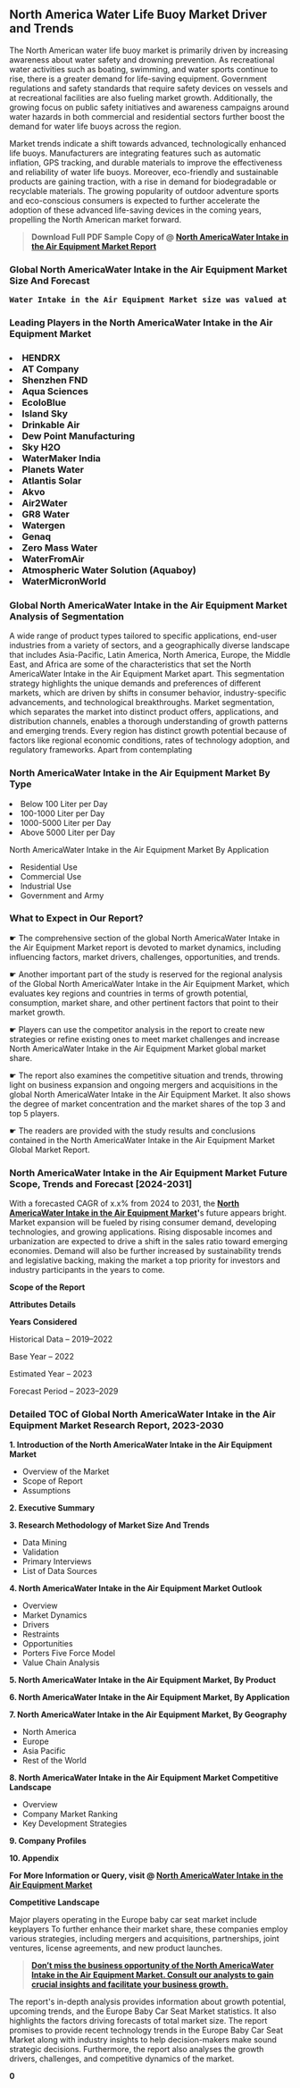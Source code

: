 <p><h2>North America Water Life Buoy Market Driver and Trends</h2><p>The North American water life buoy market is primarily driven by increasing awareness about water safety and drowning prevention. As recreational water activities such as boating, swimming, and water sports continue to rise, there is a greater demand for life-saving equipment. Government regulations and safety standards that require safety devices on vessels and at recreational facilities are also fueling market growth. Additionally, the growing focus on public safety initiatives and awareness campaigns around water hazards in both commercial and residential sectors further boost the demand for water life buoys across the region.</p><p>Market trends indicate a shift towards advanced, technologically enhanced life buoys. Manufacturers are integrating features such as automatic inflation, GPS tracking, and durable materials to improve the effectiveness and reliability of water life buoys. Moreover, eco-friendly and sustainable products are gaining traction, with a rise in demand for biodegradable or recyclable materials. The growing popularity of outdoor adventure sports and eco-conscious consumers is expected to further accelerate the adoption of these advanced life-saving devices in the coming years, propelling the North American market forward.</p></p><blockquote id="" class=""><strong>Download Full PDF Sample Copy of @&nbsp;<a href="https://www.verifiedmarketreports.com/download-sample/?rid=224442&utm_source=GitHub-Jan&utm_medium=251" target="_blank">North AmericaWater Intake in the Air Equipment Market Report</a>&nbsp;&nbsp;</strong></blockquote><h3 id="" class=""><strong>Global&nbsp;North AmericaWater Intake in the Air Equipment Market Size And Forecast</strong></h3><pre class="reader-text-block__code-block"><strong>Water Intake in the Air Equipment Market size was valued at USD 2.5 Billion in 2022 and is projected to reach USD 5.1 Billion by 2030, growing at a CAGR of 9.7% from 2024 to 2030.</strong></pre><h3 id="" class="">Leading Players in the&nbsp;North AmericaWater Intake in the Air Equipment Market</h3><h3 class=""></Li><Li>HENDRX</Li><Li> AT Company</Li><Li> Shenzhen FND</Li><Li> Aqua Sciences</Li><Li> EcoloBlue</Li><Li> Island Sky</Li><Li> Drinkable Air</Li><Li> Dew Point Manufacturing</Li><Li> Sky H2O</Li><Li> WaterMaker India</Li><Li> Planets Water</Li><Li> Atlantis Solar</Li><Li> Akvo</Li><Li> Air2Water</Li><Li> GR8 Water</Li><Li> Watergen</Li><Li> Genaq</Li><Li> Zero Mass Water</Li><Li> WaterFromAir</Li><Li> Atmospheric Water Solution (Aquaboy)</Li><Li> WaterMicronWorld</h3><h3 id="" class="">Global&nbsp;North AmericaWater Intake in the Air Equipment Market Analysis of Segmentation</h3><p id="" class="">A wide range of product types tailored to specific applications, end-user industries from a variety of sectors, and a geographically diverse landscape that includes Asia-Pacific, Latin America, North America, Europe, the Middle East, and Africa are some of the characteristics that set the North AmericaWater Intake in the Air Equipment Market apart. This segmentation strategy highlights the unique demands and preferences of different markets, which are driven by shifts in consumer behavior, industry-specific advancements, and technological breakthroughs. Market segmentation, which separates the market into distinct product offers, applications, and distribution channels, enables a thorough understanding of growth patterns and emerging trends. Every region has distinct growth potential because of factors like regional economic conditions, rates of technology adoption, and regulatory frameworks. Apart from contemplating</p><h3 id="" class="">North AmericaWater Intake in the Air Equipment Market&nbsp;By Type</h3><p></Li><Li>Below 100 Liter per Day</Li><Li> 100-1000 Liter per Day</Li><Li> 1000-5000 Liter per Day</Li><Li> Above 5000 Liter per Day</p><div class="" data-test-id=""><p>North AmericaWater Intake in the Air Equipment Market&nbsp;By Application</p></div><p class=""></Li><Li>Residential Use</Li><Li> Commercial Use</Li><Li> Industrial Use</Li><Li> Government and Army</p><div class="" data-test-id=""><h3><span class="">What to Expect in Our Report?</span></h3></div><div class="" data-test-id=""><p><span class="">☛ The comprehensive section of the global North AmericaWater Intake in the Air Equipment Market report is devoted to market dynamics, including influencing factors, market drivers, challenges, opportunities, and trends.</span></p></div><div class="" data-test-id=""><p><span class="">☛ Another important part of the study is reserved for the regional analysis of the Global North AmericaWater Intake in the Air Equipment Market, which evaluates key regions and countries in terms of growth potential, consumption, market share, and other pertinent factors that point to their market growth.</span></p></div><div class="" data-test-id=""><p><span class="">☛ Players can use the competitor analysis in the report to create new strategies or refine existing ones to meet market challenges and increase North AmericaWater Intake in the Air Equipment Market global market share.</span></p></div><div class="" data-test-id=""><p><span class="">☛ The report also examines the competitive situation and trends, throwing light on business expansion and ongoing mergers and acquisitions in the global North AmericaWater Intake in the Air Equipment Market. It also shows the degree of market concentration and the market shares of the top 3 and top 5 players.</span></p></div><div class="" data-test-id=""><p><span class="">☛ The readers are provided with the study results and conclusions contained in the North AmericaWater Intake in the Air Equipment Market Global Market Report.</span></p></div><div class="" data-test-id=""><h3><span class="">North AmericaWater Intake in the Air Equipment Market Future Scope, Trends and Forecast [2024-2031]</span></h3></div><div class="" data-test-id=""><p><span class="">With a forecasted CAGR of x.x% from 2024 to 2031, the <strong><a href="https://www.verifiedmarketreports.com/download-sample/?rid=224442&utm_source=GitHub-Jan&utm_medium=251" target="_blank">North AmericaWater Intake in the Air Equipment Market</a>'</strong>s future appears bright. Market expansion will be fueled by rising consumer demand, developing technologies, and growing applications. Rising disposable incomes and urbanization are expected to drive a shift in the sales ratio toward emerging economies. Demand will also be further increased by sustainability trends and legislative backing, making the market a top priority for investors and industry participants in the years to come.</span></p><p id="ember66" class="ember-view reader-text-block__paragraph"><strong>Scope of the Report</strong></p><p id="ember67" class="ember-view reader-text-block__paragraph"><strong>Attributes Details</strong></p><p id="ember68" class="ember-view reader-text-block__paragraph"><strong>Years Considered</strong></p><p id="ember69" class="ember-view reader-text-block__paragraph">Historical Data &ndash; 2019&ndash;2022</p><p id="ember70" class="ember-view reader-text-block__paragraph">Base Year &ndash; 2022</p><p id="ember71" class="ember-view reader-text-block__paragraph">Estimated Year &ndash; 2023</p><p id="ember72" class="ember-view reader-text-block__paragraph">Forecast Period &ndash; 2023&ndash;2029</p></div><h3 id="" class="">Detailed TOC of Global North AmericaWater Intake in the Air Equipment Market Research Report, 2023-2030</h3><p id="" class=""><strong>1. Introduction of the North AmericaWater Intake in the Air Equipment Market</strong></p><ul><li>Overview of the Market</li><li>Scope of Report</li><li>Assumptions</li></ul><p id="" class=""><strong>2. Executive Summary</strong></p><p id="" class=""><strong>3. Research Methodology of Market Size And Trends</strong></p><ul><li>Data Mining</li><li>Validation</li><li>Primary Interviews</li><li>List of Data Sources</li></ul><p id="" class=""><strong>4. North AmericaWater Intake in the Air Equipment Market Outlook</strong></p><ul><li>Overview</li><li>Market Dynamics</li><li>Drivers</li><li>Restraints</li><li>Opportunities</li><li>Porters Five Force Model</li><li>Value Chain Analysis</li></ul><p id="" class=""><strong>5. North AmericaWater Intake in the Air Equipment Market, By Product</strong></p><p id="" class=""><strong>6. North AmericaWater Intake in the Air Equipment Market, By Application</strong></p><p id="" class=""><strong>7. North AmericaWater Intake in the Air Equipment Market, By Geography</strong></p><ul><li>North America</li><li>Europe</li><li>Asia Pacific</li><li>Rest of the World</li></ul><p id="" class=""><strong>8. North AmericaWater Intake in the Air Equipment Market Competitive Landscape</strong></p><ul><li>Overview</li><li>Company Market Ranking</li><li>Key Development Strategies</li></ul><p id="" class=""><strong>9. Company Profiles</strong></p><p id="" class=""><strong>10. Appendix</strong></p><p><strong>For More Information or Query, visit&nbsp;@ <a href="https://www.verifiedmarketreports.com/product/water-intake-in-the-air-equipment-market/" target="_blank">North AmericaWater Intake in the Air Equipment Market</a></strong></p><p id="ember61" class="ember-view reader-text-block__paragraph"><strong>Competitive Landscape</strong></p><p id="ember62" class="ember-view reader-text-block__paragraph">Major players operating in the Europe baby car seat market include keyplayers To further enhance their market share, these companies employ various strategies, including mergers and acquisitions, partnerships, joint ventures, license agreements, and new product launches.</p><blockquote id="ember63" class="ember-view reader-text-block__blockquote"><strong><a href="https://www.verifiedmarketreports.com/download-sample/?rid=224442&utm_source=GitHub-Jan&utm_medium=251" target="_blank">Don&rsquo;t miss the business opportunity of the North AmericaWater Intake in the Air Equipment Market. Consult our analysts to gain crucial insights and facilitate your business growth.</a></strong></blockquote><p id="ember64" class="ember-view reader-text-block__paragraph">The report's in-depth analysis provides information about growth potential, upcoming trends, and the Europe Baby Car Seat Market statistics. It also highlights the factors driving forecasts of total market size. The report promises to provide recent technology trends in the Europe Baby Car Seat Market along with industry insights to help decision-makers make sound strategic decisions. Furthermore, the report also analyses the growth drivers, challenges, and competitive dynamics of the market.</p><p class="ember-view reader-text-block__paragraph"><strong>0</strong></p>
